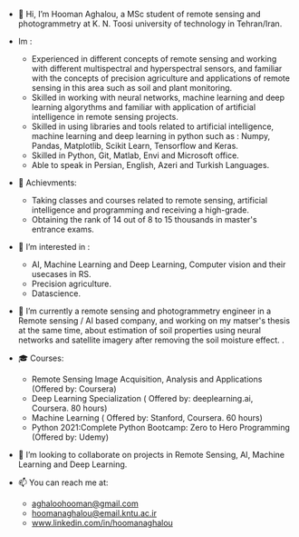 - 👋 Hi, I’m Hooman Aghalou, a MSc student of remote sensing and photogrammetry at K. N. Toosi university of technology in Tehran/Iran.
- Im :
   -    Experienced in different concepts of remote sensing and working with different multispectral and hyperspectral sensors, and 
 familiar with the concepts of precision agriculture and applications of remote sensing in this area such as soil and plant monitoring.
   -    Skilled in working with neural networks, machine learning and deep learning algorythms and familiar with application of artificial intelligence in remote sensing projects.
   -    Skilled in using libraries and tools related to artificial intelligence, machine learning and deep learning in python such as : Numpy, Pandas, Matplotlib, Scikit Learn, Tensorflow and Keras.
   -    Skilled in Python, Git, Matlab, Envi and Microsoft office.
   -    Able to speak in Persian, English, Azeri and Turkish Languages.
 
 - 🏅 Achievments: 
    - Taking classes and courses related to remote sensing, artificial intelligence and programming and receiving a high-grade.
    - Obtaining the rank of 14 out of 8 to 15 thousands in master's entrance exams.
    
- 👀 I’m interested in : 
     - AI, Machine Learning and Deep Learning, Computer vision and their usecases in RS.
     - Precision agriculture.
     - Datascience.
      
- 🌱 I’m currently a  remote sensing and photogrammetry engineer in a Remote sensing / AI based company,
      and working on my matser's thesis at the same time, about estimation of soil properties using neural networks and satellite imagery after removing the soil moisture effect. . 
 
- 🎓 Courses: 
    - Remote Sensing Image Acquisition, Analysis and Applications (Offered by: Coursera)
    - Deep Learning Specialization ( Offered by: deeplearning.ai, Coursera. 80 hours)
    - Machine Learning ( Offered by: Stanford, Coursera. 60 hours)
    - Python 2021:Complete Python Bootcamp: Zero to Hero Programming (Offered by: Udemy)
 
- 💞️ I’m looking to collaborate on projects in Remote Sensing, AI, Machine Learning and Deep Learning.

- 📫 You can reach me at:
    - aghaloohooman@gmail.com
    - hoomanaghalou@email.kntu.ac.ir
    - www.linkedin.com/in/hoomanaghalou
    

<!---
Hooman1996/Hooman1996 is a ✨ special ✨ repository because its `README.md` (this file) appears on your GitHub profile.
You can click the Preview link to take a look at your changes.
--->
